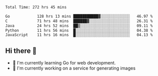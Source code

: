 <!--START_SECTION:waka-->

```txt
Total Time: 272 hrs 45 mins

Go            128 hrs 13 mins ███████████▓░░░░░░░░░░░░░   46.97 %
C             71 hrs 48 mins  ██████▓░░░░░░░░░░░░░░░░░░   26.31 %
Java          24 hrs 52 mins  ██▒░░░░░░░░░░░░░░░░░░░░░░   09.11 %
Python        11 hrs 56 mins  █░░░░░░░░░░░░░░░░░░░░░░░░   04.38 %
JavaScript    11 hrs 16 mins  █░░░░░░░░░░░░░░░░░░░░░░░░   04.13 %
```

<!--END_SECTION:waka-->

## Hi there 👋
- 🌱 I'm currently learning Go for web development.
- 🔭 I'm currently working on a service for generating images 

<!--
**prorok210/prorok210** is a ✨ _special_ ✨ repository because its `README.md` (this file) appears on your GitHub profile.

Here are some ideas to get you started:

- 🔭 I’m currently working on ...
- 🌱 I’m currently learning ...
- 👯 I’m looking to collaborate on ...
- 🤔 I’m looking for help with ...
- 💬 Ask me about ...
- 📫 How to reach me: ...
- 😄 Pronouns: ...
- ⚡ Fun fact: ...
-->
